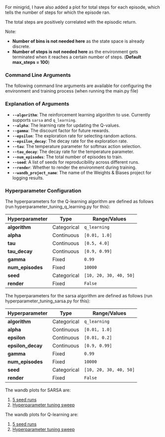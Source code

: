 For minigrid, I have also added a plot for total steps for each episode, which tells the number of steps for which the episode ran.

The total steps are positively correlated with the episodic return.

Note:
- **Number of bins is not needed here** as the state space is already discrete.
- **Number of steps is not needed here** as the environment gets terminated when it reaches a certain number of steps. (**Default max_steps = 100**)

### Command Line Arguments

The following command line arguments are available for configuring the environment and training process (when running the main.py file)


### Explanation of Arguments

- **`--algorithm`**: The reinforcement learning algorithm to use. Currently supports `sarsa` and `q_learning`.
- **`--alpha`**: The learning rate for updating the Q-values.
- **`--gamma`**: The discount factor for future rewards.
- **`--epsilon`**: The exploration rate for selecting random actions.
- **`--epsilon_decay`**: The decay rate for the exploration rate.
- **`--tau`**: The temperature parameter for softmax action selection.
- **`--tau_decay`**: The decay rate for the temperature parameter.
- **`--num_episodes`**: The total number of episodes to train.
- **`--seed`**: A list of seeds for reproducibility across different runs.
- **`--render`**: Whether to render the environment during training.
- **`--wandb_project_name`**: The name of the Weights & Biases project for logging results.


### Hyperparameter Configuration

The hyperparameters for the Q-learning algorithm are defined as follows (run hyperparameter_tuning_q_learning.py for this):

| Hyperparameter | Type | Range/Values |
|----------------|------|--------------|
| **algorithm**   | Categorical | `q_learning` |
| **alpha**       | Continuous | `[0.01, 1.0]` |
| **tau**         | Continuous | `[0.5, 4.0]` |
| **tau_decay**   | Continuous | `[0.9, 0.99]` |
| **gamma**       | Fixed      | `0.99` |
| **num_episodes**| Fixed      | `10000` |
| **seed**        | Categorical | `[10, 20, 30, 40, 50]` |
| **render**      | Fixed      | `False` |

The hyperparameters for the sarsa algorithm are defined as follows (run hyperparameter_tuning_sarsa.py for this):

| Hyperparameter | Type | Range/Values |
|----------------|------|--------------|
| **algorithm**   | Categorical | `q_learning` |
| **alpha**       | Continuous | `[0.01, 1.0]` |
| **epsilon**         | Continuous | `[0.01, 0.2]` |
| **epsilon_decay**   | Continuous | `[0.9, 0.99]` |
| **gamma**       | Fixed      | `0.99` |
| **num_episodes**| Fixed      | `10000` |
| **seed**        | Categorical | `[10, 20, 30, 40, 50]` |
| **render**      | Fixed      | `False` |


The wandb plots for SARSA are:
1. [5 seed runs](https://wandb.ai/sujal/minigrid_rl_experiment_sarsa_minimizing_regret)
2.  [Hyperparameter tuning sweep](https://wandb.ai/sujal/sarsa_minigrid_hyperparameter_finetuning_final_minimizing_regret/sweeps/y6ifv3kz)


The wandb plots for Q-learning are:
1. [5 seed runs](https://wandb.ai/sujal/minigrid_rl_experiment_q_learning_minimizing_regret)
2.  [Hyperparameter tuning sweep](https://wandb.ai/sujal/q_learning_minigrid_hyperparameter_finetuning_final_minimizing_regret/sweeps/tu8b7ieq)
